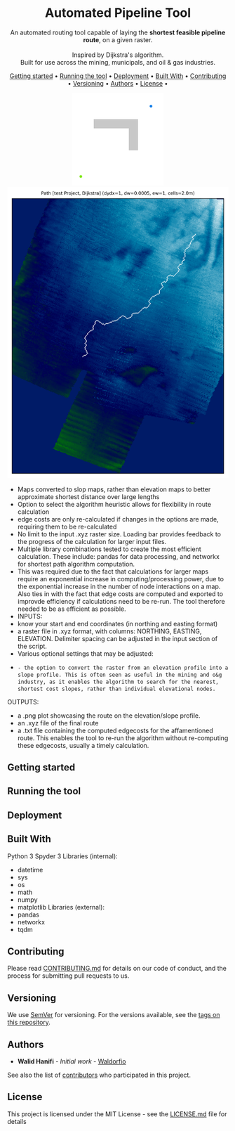 <!-- markdownlint-configure-file {
  "MD013": {
    "code_blocks": false,
    "tables": false
  },
  "MD033": false,
  "MD041": false
} -->

<div align="center">

# Automated Pipeline Tool

An automated routing tool capable of laying the **shortest feasible pipeline route**, on a given raster.<br /><br />
Inspired by Dijkstra's algorithm.<br />
Built for use across the mining, municipals, and oil & gas industries.

[Getting started](#getting-started) •
[Running the tool](#running-the-tool) •
[Deployment](#deployment) •
[Built With](#built-with) •
[Contributing](#contributing) •
[Versioning](#running-the-tool) •
[Authors](#authors) •
[License](#license) •

![](dijkstra_animation.gif)
![](sample_output.png)

</div>

- Maps converted to slop maps, rather than elevation maps to better approximate shortest distance over large lengths
- Option to select the algorithm heuristic allows for flexibility in route calculation
- edge costs are only re-calculated if changes in the options are made, requiring them to be re-calculated
- No limit to the input .xyz raster size. Loading bar provides feedback to the progress of the calculation for larger input files.
- Multiple library combinations tested to create the most efficient calculation. These include: pandas for data processing, and networkx for shortest path algorithm computation.
- This was required due to the fact that calculations for larger maps require an exponential increase in computing/processing power, due to the exponential increase in the number of node interactions on a map. Also ties in with the fact that edge costs are computed and exported to improvde efficiency if calculations need to be re-run. The tool therefore needed to be as efficient as possible.
- INPUTS:
-   know your start and end coordinates (in northing and easting format)
-   a raster file in .xyz format, with columns: NORTHING, EASTING, ELEVATION. Delimiter spacing can be adjusted in the input section of the script.
-   Various optional settings that may be adjusted:
-     - the option to convert the raster from an elevation profile into a slope profile. This is often seen as useful in the mining and o&g industry, as it enables the algorithm to search for the nearest, shortest cost slopes, rather than individual elevational nodes.
OUTPUTS:
- a .png plot showcasing the route on the elevation/slope profile.
- an .xyz file of the final route
- a .txt file containing the computed edgecosts for the affamentioned route. This enables the tool to re-run the algorithm without re-computing these edgecosts, usually a timely calculation.

## Getting started

## Running the tool

## Deployment

## Built With
Python 3
Spyder 3
Libraries (internal):
-   datetime
-   sys
-   os
-   math
-   numpy
-   matplotlib
Libraries (external):
-   pandas
-   networkx
-   tqdm

## Contributing

Please read [CONTRIBUTING.md](https://gist.github.com/PurpleBooth/b24679402957c63ec426) for details on our code of conduct, and the process for submitting pull requests to us.

## Versioning

We use [SemVer](http://semver.org/) for versioning. For the versions available, see the [tags on this repository](https://github.com/your/project/tags).

## Authors
* **Walid Hanifi** - *Initial work* - [Waldorfio](https://github.com/Waldorfio)

See also the list of [contributors](https://github.com/your/project/contributors) who participated in this project.

## License
This project is licensed under the MIT License - see the [LICENSE.md](LICENSE.md) file for details
